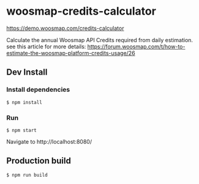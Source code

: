 # woosmap-credits-calculator
<https://demo.woosmap.com/credits-calculator>

Calculate the annual Woosmap API Credits required from daily estimation.
see this article for more details: <https://forum.woosmap.com/t/how-to-estimate-the-woosmap-platform-credits-usage/26>

## Dev Install
### Install dependencies

```ShellSession
$ npm install
```

### Run
```ShellSession
$ npm start
```
Navigate to http://localhost:8080/

## Production build
```ShellSession
$ npm run build
```
